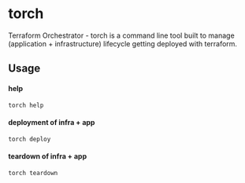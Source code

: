 # torch
Terraform Orchestrator - torch is a command line tool built to manage (application + infrastructure) lifecycle getting deployed with terraform.

## Usage
#### help
```
torch help
```

#### deployment of infra + app
```
torch deploy
```

#### teardown of infra + app
```
torch teardown
```

